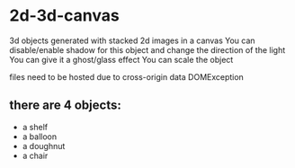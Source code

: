 # 2d-3d-canvas

3d objects generated with stacked 2d images in a canvas
You can disable/enable shadow for this object
and change the direction of the light
You can give it a ghost/glass effect
You can scale the object

files need to be hosted due to cross-origin data DOMException

## there are 4 objects:
- a shelf
- a balloon
- a doughnut
- a chair
